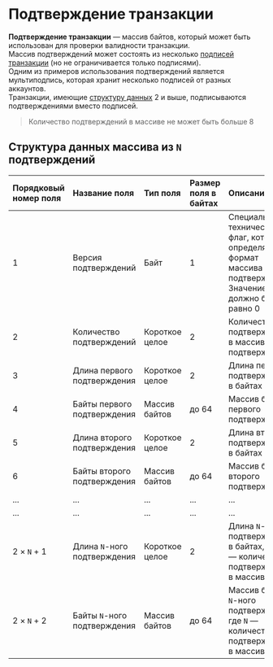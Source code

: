 # Подтверждение транзакции

**Подтверждение транзакции** — массив байтов, который может быть использован для проверки валидности транзакции.
<br>Массив подтверждений может состоять из несколько [подписей транзакции](/blockchain/transaction-signature.md) (но не ограничивается только подписями).
<br>Одним из примеров использования подтверждений является мультиподпись, которая хранит несколько подписей от разных аккаунтов.
<br>Транзакции, имеющие [структуру данных](/ru/blockchain/transaction-data-structure.md) 2 и выше, подписываются подтверждениями вместо подписей.

> Количество подтверждений в массиве не может быть больше 8

## Структура данных массива из `N` подтверждений

| Порядковый номер поля | Название поля | Тип поля | Размер поля в байтах | Описание поля |
| :--- | :--- | :--- | :--- | :--- |
| 1 | Версия подтверждений | Байт | 1 | Специальный технический флаг, который определяет формат массива подтверждений. <br>Значение должно быть равно 0 |
| 2 | Количество подтверждений | Короткое целое | 2 | Количество `N` подтверждений в массиве подтверждений |
| 3 | Длина первого подтверждения | Короткое целое | 2 | Длина первого подтверждения в байтах |
| 4 | Байты первого подтверждения | Массив байтов | до 64 | Массив байтов первого подтверждения |
| 5 | Длина второго подтверждения | Короткое целое | 2 | Длина второго подтверждения в байтах |
| 6 | Байты второго подтверждения | Массив байтов | до 64 | Массив байтов второго подтверждения |
| ... | ... | ... | ... | ... |
| ... | ... | ... | ... | ... |
| 2 × `N` + 1 | Длина `N`-ного подтверждения | Короткое целое | 2 | Длина `N`-ного подтверждения в байтах, где `N` — количество подтверждений в массиве |
| 2 × `N` + 2 | Байты `N`-ного подтверждения | Массив байтов | до 64 | Массив байтов `N`-ного подтверждения, где `N` — количество подтверждений в массиве |
